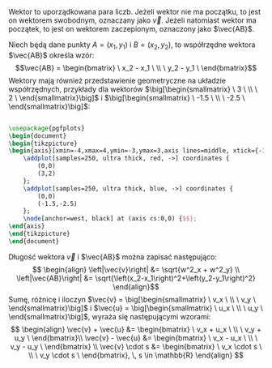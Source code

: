Wektor to uporządkowana para liczb. Jeżeli wektor nie ma początku, to jest on wektorem swobodnym, oznaczany jako $\vec{v}$. Jeżeli natomiast wektor ma początek, to jest on wektorem zaczepionym, oznaczony jako $\vec{AB}$. 

Niech będą dane punkty $A = \left(x_1,y_1\right)$ i $B = \left(x_2, y_2\right)$, to współrzędne wektora $\vec{AB}$ określa wzór:$$\vec{AB} = \begin{bmatrix} \ x_2 - x_1 \ \\ \ y_2 - y_1 \ \end{bmatrix}$$Wektory mają również przedstawienie geometryczne na układzie współrzędnych, przykłady dla wektorów $\big[\begin{smallmatrix} \ 3 \ \\ \ 2 \ \end{smallmatrix}\big]$ i $\big[\begin{smallmatrix} \ -1.5 \ \\ \ -2.5 \ \end{smallmatrix}\big]$:

```tikz

\usepackage{pgfplots}
\begin{document}
\begin{tikzpicture}
\begin{axis}[xmin=-4,xmax=4,ymin=-3,ymax=3,axis lines=middle, xtick={-1.5,3},ytick={-2.5,2}, xlabel=$x$, ylabel=$y$]
    \addplot[samples=250, ultra thick, red, ->] coordinates {
	    (0,0)
	    (3,2)
    };
    \addplot[samples=250, ultra thick, blue, ->] coordinates {
	    (0,0)
	    (-1.5,-2.5)
    };
    \node[anchor=west, black] at (axis cs:0,0) {$$};
\end{axis}
\end{tikzpicture}
\end{document}
```

Długość wektora $\vec{v}$ i $\vec{AB}$ można zapisać następująco:$$
\begin{align}
\left|\vec{v}\right| &= \sqrt{w^2_x + w^2_y} \\
\left|\vec{AB}\right| &= \sqrt{\left(x_2-x_1\right)^2+\left(y_2-y_1\right)^2}
\end{align}$$
Sumę, różnicę i iloczyn $\vec{v} = \big[\begin{smallmatrix} \ v_x \ \\ \ v_y \ \end{smallmatrix}\big]$ i $\vec{u} = \big[\begin{smallmatrix} \ u_x \ \\ \ u_y \ \end{smallmatrix}\big]$, wyraża się następującymi wzorami:$$
\begin{align}
\vec{v} + \vec{u} &= 
	\begin{bmatrix}
		\ v_x + u_x \ \\ \ v_y + u_y \ 
	\end{bmatrix}\\
\vec{v} - \vec{u} &= 
	\begin{bmatrix}
		\ v_x - u_x \ \\ \ v_y - u_y \ 
	\end{bmatrix} \\
\vec{v} \cdot s &= 
	\begin{bmatrix}
		\ v_x \cdot s \ \\ \ v_y \cdot s \ 
	\end{bmatrix}, \, s \in \mathbb{R}
\end{align}
$$